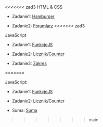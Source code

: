 <!-- rOZWIĄZANIA -->
<<<<<<< zad3
HTML & CSS

* Zadanie1: [Hamburger](https://mrosiak546.github.io/ITNAF_HTML_CSS/zad1/)


* Zadanie2: [Forumlarz](https://mrosiak546.github.io/ITNAF_HTML_CSS/zad2/)
<<<<<<< zad3

JavaScript


* Zadanie1: [FunkcjeJS](https://mrosiak546.github.io/ITNAF_HTML_CSS/zad3/)


* Zadanie2: [Licznik/Counter](https://mrosiak546.github.io/ITNAF_HTML_CSS/zad4/)


* Zadanie3: [Zakres](https://mrosiak546.github.io/ITNAF_HTML_CSS/zad5/)

=======


JavaScript:

* Zadanie1: [FunkcjeJS](https://mrosiak546.github.io/ITNAF_HTML_CSS/zad3/)


* Zadanie2: [Licznik/Counter](https://mrosiak546.github.io/ITNAF_HTML_CSS/zad4/)

* Suma: [Suma](https://mrosiak546.github.io/ITNAF_HTML_CSS/suma/)
>>>>>>> main
